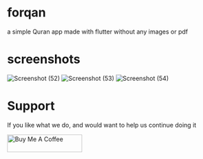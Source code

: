 # forqan
a simple Quran app made with flutter without any images or pdf

# screenshots

![Screenshot (52)](https://user-images.githubusercontent.com/54742205/135622731-dbe6d782-aa52-4495-833f-8475d7966fde.png)
![Screenshot (53)](https://user-images.githubusercontent.com/54742205/135622738-26f5c243-f3a8-4da5-888c-9959d81dc4bb.png)
![Screenshot (54)](https://user-images.githubusercontent.com/54742205/135622752-6fe54fef-5141-4d1b-bd3d-f5cdaa67ae7a.png)


# Support
If you like what we do, and would want to help us continue doing it 

<a href="https://www.buymeacoffee.com/youcefmo" target="_blank"><img src="https://cdn.buymeacoffee.com/buttons/default-orange.png" alt="Buy Me A Coffee" height="41" width="174"></a>
